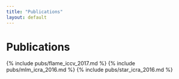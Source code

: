 ```yaml
---
title: "Publications"
layout: default
---
```


# Publications
{% include pubs/flame_iccv_2017.md %}
{% include pubs/mlm_icra_2016.md %}
{% include pubs/star_icra_2016.md %}
